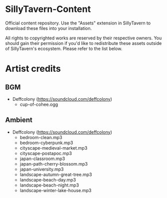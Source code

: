 # SillyTavern-Content

Official content repository. Use the "Assets" extension in SillyTavern to download these files into your installation.

All rights to copyrighted works are reserved by their respective owners. You should gain their permission if you'd like to redistribute these assets outside of SillyTavern's ecosystem. Please refer to the list below.

# Artist credits

## BGM

- Deffcolony (https://soundcloud.com/deffcolony)
  - cup-of-cohee.ogg

## Ambient

- Deffcolony (https://soundcloud.com/deffcolony)
  - bedroom-clean.mp3
  - bedroom-cyberpunk.mp3
  - cityscape-medieval-market.mp3
  - cityscape-postapoc.mp3
  - japan-classroom.mp3
  - japan-path-cherry-blossom.mp3
  - japan-university.mp3
  - landscape-autumn-great-tree.mp3
  - landscape-beach-day.mp3
  - landscape-beach-night.mp3
  - landscape-winter-lake-house.mp3
